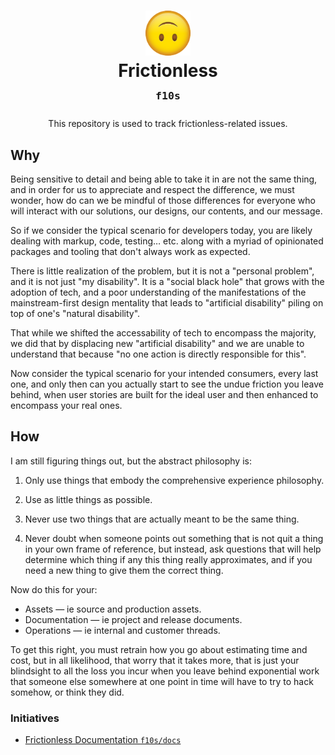﻿<div align=center>

# <img alt="Accessibility" src="./assets/Frictionless.svg" height=72 /><br/>Frictionless<br/><sup><sub>`f10s`</sub></sup>

This repository is used to track frictionless-related issues.

</div>

## Why

Being sensitive to detail and being able to take it in are not the same thing, and in order for us to appreciate and respect the difference, we must wonder, how do can we be mindful of those differences for everyone who will interact with our solutions, our designs, our contents, and our message.

So if we consider the typical scenario for developers today, you are likely dealing with markup, code, testing… etc. along with a myriad of opinionated packages and tooling that don't always work as expected.

There is little realization of the problem, but it is not a "personal problem", and it is not just "my disability". It is a "social black hole" that grows with the adoption of tech, and a poor understanding of the manifestations of the mainstream-first design mentality that leads to "artificial disability" piling on top of one's "natural disability".

That while we shifted the accessability of tech to encompass the majority, we did that by displacing new "artificial disability" and we are unable to understand that because "no one action is directly responsible for this".

Now consider the typical scenario for your intended consumers, every last one, and only then can you actually start to see the undue friction you leave behind, when user stories are built for the ideal user and then enhanced to encompass your real ones.

## How

I am still figuring things out, but the abstract philosophy is:

1. Only use things that embody the comprehensive experience philosophy.

2. Use as little things as possible.

3. Never use two things that are actually meant to be the same thing.

4. Never doubt when someone points out something that is not quit a thing in your own frame of reference, but instead, ask questions that will help determine which thing if any this thing really approximates, and if you need a new thing to give them the correct thing.

Now do this for your:

- Assets — ie source and production assets.
- Documentation — ie project and release documents.
- Operations — ie internal and customer threads.

To get this right, you must retrain how you go about estimating time and cost, but in all likelihood, that worry that it takes more, that is just your blindsight to all the loss you incur when you leave behind exponential work that someone else somewhere at one point in time will have to try to hack somehow, or think they did.

### Initiatives

- [Frictionless Documentation `f10s/docs`](./DOCS.md)
